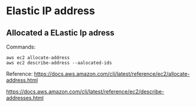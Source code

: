 # Elastic IP address

## Allocated a ELastic Ip adress

Commands:

```
aws ec2 allocate-address
aws ec2 describe-address --aalocated-ids
```

Reference:
https://docs.aws.amazon.com/cli/latest/reference/ec2/allocate-address.html

https://docs.aws.amazon.com/cli/latest/reference/ec2/describe-addresses.html